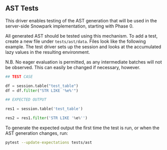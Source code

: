 ## AST Tests

This driver enables testing of the AST generation that will be used in the server-side Snowpark implementation, starting with Phase 0.

All generated AST should be tested using this mechanism. To add a test, create a new file under `tests/ast/data`. Files look like the following example. The test driver sets up the session and looks at the accumulated lazy values in the resulting environment.

N.B. No eager evaluation is permitted, as any intermediate batches will not be observed. This can easily be changed if necessary, however.

```python
## TEST CASE

df = session.table("test_table")
df = df.filter("STR LIKE '%e%'")

## EXPECTED OUTPUT

res1 = session.table('test_table')

res2 = res1.filter('STR LIKE '%e%'')
```

To generate the expected output the first time the test is run, or when the AST generation changes, run:
```bash
pytest --update-expectations tests/ast
```
